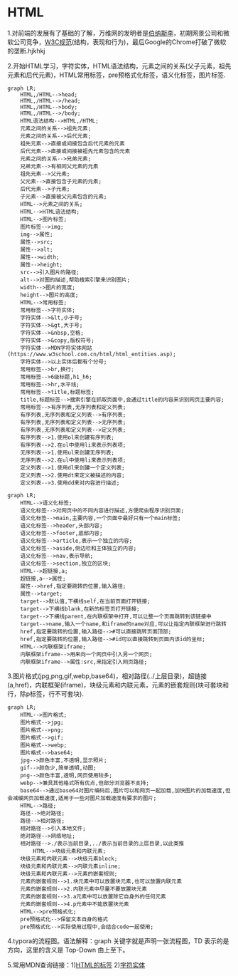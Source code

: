 # **HTML**

1.对前端的发展有了基础的了解，万维网的发明者是<u>伯纳斯李</u>，初期网景公司和微软公司竞争，<u>W3C规范</u>(结构，表现和行为)，最后Google的Chrome打破了微软的垄断.hjkhkj

2.开始HTML学习，字符实体，HTML语法结构，元素之间的关系(父子元素，祖先元素和后代元素)，HTML常用标签，pre预格式化标签，语义化标签，图片标签.

```mermaid
graph LR;
	HTML,/HTML-->head;
	HTML,/HTML-->/head;
	HTML,/HTML-->body;
	HTML,/HTML-->/body;
	HTML语法结构-->HTML,/HTML;
	元素之间的关系-->祖先元素;
	元素之间的关系-->后代元素;
	祖先元素-->直接或间接包含后代元素的元素
	后代元素-->直接或间接被祖先元素包含的元素
	元素之间的关系-->兄弟元素;
	兄弟元素-->有相同父元素的元素
	祖先元素-->父元素;
	父元素-->直接包含子元素的元素;
	后代元素-->子元素;
	子元素-->直接被父元素包含的元素;
	HTML-->元素之间的关系;
	HTML-->HTML语法结构;
	HTML-->图片标签;
	图片标签-->img;
	img-->属性;
	属性-->src;
	属性-->alt;
	属性-->width;
	属性-->height;
	src-->引入图片的路径;
	alt-->对图的描述,帮助搜索引擎来识别图片;
	width-->图片的宽度;
	height-->图片的高度;
	HTML-->常用标签;
	常用标签-->字符实体;
	字符实体-->&lt,小于号;
	字符实体-->&gt,大于号;
	字符实体-->&nbsp,空格;
	字符实体-->&copy,版权符号;
	字符实体-->MDN字符实体网站(https://www.w3school.com.cn/html/html_entities.asp);
	字符实体-->以上实体后都有个分号;
	常用标签-->br,换行;
	常用标签-->6级标题,h1_h6;
	常用标签-->hr,水平线;
	常用标签-->title,标题标签;
	title,标题标签-->搜索引擎在抓取页面中,会通过title的内容来识别网页主要内容;
	常用标签-->有序列表,无序列表和定义列表;
	有序列表,无序列表和定义列表-->有序列表;
	有序列表,无序列表和定义列表-->无序列表;
	有序列表,无序列表和定义列表-->定义列表;
	有序列表-->1.使用ol来创建有序列表;
	有序列表-->2.在ol中使用li来表示列表项;
	无序列表-->1.使用ul来创建无序列表;
	无序列表-->2.在ul中使用li来表示列表项;
	定义列表-->1.使用dl来创建一个定义列表;
	定义列表-->2.使用dt来定义被描述的内容;
	定义列表-->3.使用dd来对内容进行描述;
```

```mermaid
graph LR;
	HTML-->语义化标签;
	语义化标签-->对网页中的不同内容进行描述,方便爬虫程序识别页面;
	语义化标签-->main,主要内容,一个页面中最好只有一个main标签;
	语义化标签-->header,头部内容;
	语义化标签-->footer,底部内容;
	语义化标签-->article,表示一个独立的内容;
	语义化标签-->aside,侧边栏和主体独立的内容;
	语义化标签-->nav,表示导航;
	语义化标签-->section,独立的区块;
	HTML-->超链接,a;
	超链接,a-->属性;
	属性-->href,指定要跳转的位置,输入路径;
	属性-->target;
	target-->默认值,下横线self,在当前页面打开链接;
	target-->下横线blank,在新的标签页打开链接;
	target-->下横线parent,在内联框架中打开,可以让整一个页面跳转到该链接中
	target-->name,输入一个name,和iframe的name对应,可以让指定内联框架进行跳转
	href,指定要跳转的位置,输入路径-->#可以直接跳转页面顶部;
	href,指定要跳转的位置,输入路径-->#id可以直接跳转到页面内该id的坐标;
	HTML-->内联框架iframe;
	内联框架iframe-->用来向一个网页中引入另一个网页;
	内联框架iframe-->属性:src,来指定引入网页路径;
```



3.图片格式(jpg,png,gif,webp,base64)，相对路径(../上层目录)，超链接(a,href)，内联框架(iframe)，块级元素和内联元素，元素的嵌套规则(块可套块和行，除p标签，行不可套块).

```mermaid
graph LR;
	HTML-->图片格式;
	图片格式-->jpg;
	图片格式-->png;
	图片格式-->gif;
	图片格式-->webp;
	图片格式-->base64;
	jpg-->颜色丰富,不透明,显示照片;
	gif-->颜色少,简单透明,动图;
	png-->颜色丰富,透明,网页使用较多;
	webp-->兼具其他格式所有优点,但部分浏览器不支持;
	base64-->通过base64对图片编码后,图片可以和网页一起加载,加快图片的加载速度,但会减缓网页加载速度,适用于一些对图片加载速度有要求的图片;
	HTML-->路径;
	路径-->绝对路径;
	路径-->相对路径;
	相对路径-->引入本地文件;
	绝对路径-->网络地址;
	相对路径-->./表示当前目录,../表示当前目录的上层目录,以此类推
		HTML-->块级元素和内联元素;
	块级元素和内联元素-->块级元素block;
	块级元素和内联元素-->内联元素inline;
	块级元素和内联元素-->元素的嵌套规则;
	元素的嵌套规则-->1.块元素中可以放置块元素,也可以放置内联元素
	元素的嵌套规则-->2.内联元素中尽量不要放置块元素
	元素的嵌套规则-->3.a元素中可以放置除它自身外的任何元素
	元素的嵌套规则-->4.p元素中不能放置块元素
	HTML-->pre预格式化;
	pre预格式化-->保留文本自身的格式
	pre预格式化-->实际使用过程中,会结合code一起使用;
```

4.typora的流程图。语法解释：graph 关键字就是声明一张流程图，TD 表示的是方向，这里的含义是 Top-Down 由上至下。

5.常用MDN查询链接：1)[HTML的标签](https://developer.mozilla.org/en-US/docs/Web/HTML/Element)
    								   2)[字符实体](https://html.spec.whatwg.org/multipage/named-characters.html#named-character-references)

